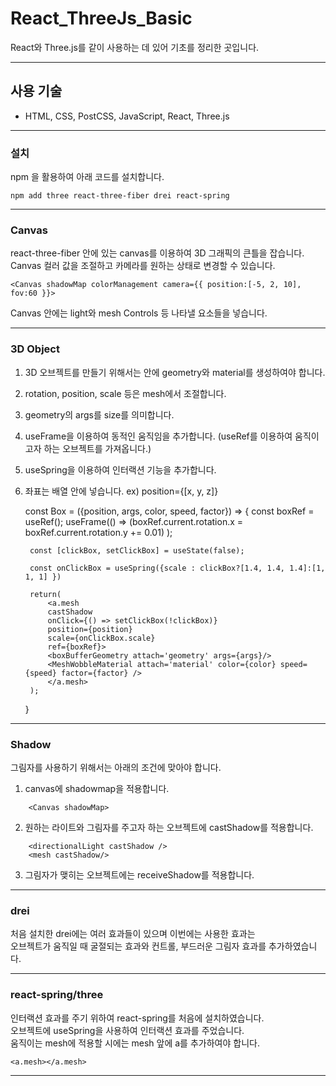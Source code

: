 # React_ThreeJs_Basic
React와 Three.js를 같이 사용하는 데 있어 기초를 정리한 곳입니다.       


<hr />


## 사용 기술
 - HTML, CSS, PostCSS, JavaScript, React, Three.js


<hr />


### 설치
npm 을 활용하여 아래 코드를 설치합니다.       

    npm add three react-three-fiber drei react-spring


<hr />


### Canvas
react-three-fiber 안에 있는 canvas를 이용하여 3D 그래픽의 큰틀을 잡습니다.       
Canvas 컬러 값을 조절하고 카메라를 원하는 상태로 변경할 수 있습니다.       

    <Canvas shadowMap colorManagement camera={{ position:[-5, 2, 10], fov:60 }}>

Canvas 안에는 light와 mesh Controls 등 나타낼 요소들을 넣습니다.       


<hr />


### 3D Object
1. 3D 오브젝트를 만들기 위해서는 <mesh><mesh />안에 geometry와 material를 생성하여야 합니다.       
2. rotation, position, scale 등은 mesh에서 조절합니다.       
3. geometry의 args를 size를 의미합니다.       
4. useFrame을 이용하여 동적인 움직임을 추가합니다. (useRef를 이용하여 움직이고자 하는 오브젝트를 가져옵니다.)       
5. useSpring을 이용하여 인터랙션 기능을 추가합니다.       
6. 좌표는 배열 안에 넣습니다. ex) position={[x, y, z]}       


    const Box = ({position, args, color, speed, factor}) => {
        const boxRef = useRef();
        useFrame(() => (boxRef.current.rotation.x = boxRef.current.rotation.y += 0.01) );

        const [clickBox, setClickBox] = useState(false);

        const onClickBox = useSpring({scale : clickBox?[1.4, 1.4, 1.4]:[1, 1, 1] })

        return(
            <a.mesh
            castShadow
            onClick={() => setClickBox(!clickBox)}
            position={position}
            scale={onClickBox.scale}
            ref={boxRef}>
            <boxBufferGeometry attach='geometry' args={args}/>
            <MeshWobbleMaterial attach='material' color={color} speed={speed} factor={factor} />
            </a.mesh>
        );
    }


<hr />


### Shadow
그림자를 사용하기 위해서는 아래의 조건에 맞아야 합니다.       
1. canvas에 shadowmap을 적용합니다.  

```
    <Canvas shadowMap>
```

2. 원하는 라이트와 그림자를 주고자 하는 오브젝트에 castShadow를 적용합니다.      
 
```
    <directionalLight castShadow />
    <mesh castShadow/>
```

3. 그림자가 맺히는 오브젝트에는 receiveShadow를 적용합니다.       


<hr />


### drei
처음 설치한 drei에는 여러 효과들이 있으며 이번에는 사용한 효과는       
오브젝트가 움직일 때 굴절되는 효과와 컨트롤, 부드러운 그림자 효과를 추가하였습니다.       


<hr />


### react-spring/three
인터랙션 효과를 주기 위하여 react-spring를 처음에 설치하였습니다.       
오브젝트에 useSpring을 사용하여 인터랙션 효과를 주었습니다.       
움직이는 mesh에 적용할 시에는 mesh 앞에 a를 추가하여야 합니다.       

    <a.mesh></a.mesh>


<hr />


